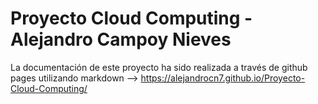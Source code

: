 # Proyecto Cloud Computing - Alejandro Campoy Nieves

La documentación de este proyecto ha sido realizada a través de github 
pages utilizando markdown --> https://alejandrocn7.github.io/Proyecto-Cloud-Computing/
